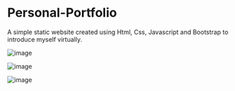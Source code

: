 # Personal-Portfolio
A simple static website created using Html, Css, Javascript and Bootstrap to introduce myself virtually.

![image](https://user-images.githubusercontent.com/112871361/212694208-ef662827-78e0-4640-88bd-f3aec867cfdc.png)

![image](https://user-images.githubusercontent.com/112871361/212694257-14e6d3cb-37b1-4356-ab31-25ad0706e15f.png)

![image](https://user-images.githubusercontent.com/112871361/212694317-7f2af51d-85f7-4000-84c7-2436009e03a5.png)

